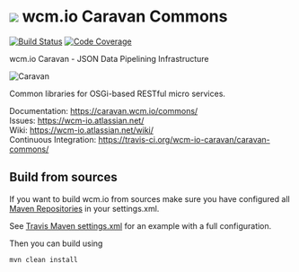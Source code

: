 <img src="https://wcm.io/images/favicon-16@2x.png"/> wcm.io Caravan Commons
======
[![Build Status](https://travis-ci.org/wcm-io-caravan/caravan-commons.png?branch=develop)](https://travis-ci.org/wcm-io-caravan/caravan-commons)
[![Code Coverage](https://codecov.io/gh/wcm-io-caravan/caravan-commons/branch/develop/graph/badge.svg)](https://codecov.io/gh/wcm-io-caravan/caravan-commons)

wcm.io Caravan - JSON Data Pipelining Infrastructure

![Caravan](https://github.com/wcm-io-caravan/caravan-tooling/blob/master/public_site/src/site/resources/images/caravan.gif)

Common libraries for OSGi-based RESTful micro services.

Documentation: https://caravan.wcm.io/commons/<br/>
Issues: https://wcm-io.atlassian.net/<br/>
Wiki: https://wcm-io.atlassian.net/wiki/<br/>
Continuous Integration: https://travis-ci.org/wcm-io-caravan/caravan-commons/


## Build from sources

If you want to build wcm.io from sources make sure you have configured all [Maven Repositories](https://caravan.wcm.io/maven.html) in your settings.xml.

See [Travis Maven settings.xml](https://github.com/wcm-io-caravan/caravan-commons/blob/master/.travis.maven-settings.xml) for an example with a full configuration.

Then you can build using

```
mvn clean install
```
